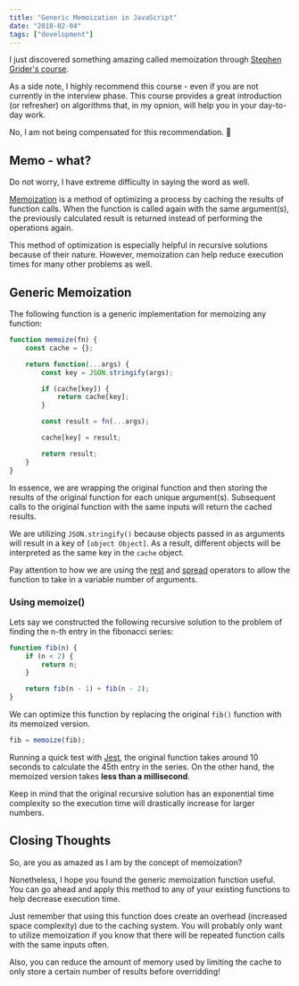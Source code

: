 ```yaml
---
title: "Generic Memoization in JavaScript"
date: "2018-02-04"
tags: ["development"]
---
```


I just discovered something amazing called memoization through [Stephen Grider's course](https://www.udemy.com/coding-interview-bootcamp-algorithms-and-data-structure/).

As a side note, I highly recommend this course - even if you are not currently in the interview phase. This course provides a great introduction (or refresher) on algorithms that, in my opnion, will help you in your day-to-day work.

No, I am not being compensated for this recommendation. 🙂

## Memo - what?

Do not worry, I have extreme difficulty in saying the word as well.

[Memoization](https://en.wikipedia.org/wiki/Memoization) is a method of optimizing a process by caching the results of function calls. When the function is called again with the same argument(s), the previously calculated result is returned instead of performing the operations again.

This method of optimization is especially helpful in recursive solutions because of their nature. However, memoization can help reduce execution times for many other problems as well.

## Generic Memoization

The following function is a generic implementation for memoizing any function:

```javascript
function memoize(fn) {
    const cache = {};

    return function(...args) {
        const key = JSON.stringify(args);

        if (cache[key]) {
            return cache[key];
        }

        const result = fn(...args);

        cache[key] = result;

        return result;
    }
}
```

In essence, we are wrapping the original function and then storing the results of the original function for each unique argument(s). Subsequent calls to the original function with the same inputs will return the cached results.

We are utilizing `JSON.stringify()` because objects passed in as arguments will result in a key of `[object Object]`. As a result, different objects will be interpreted as the same key in the `cache` object.

Pay attention to how we are using the [rest](https://developer.mozilla.org/en-US/docs/Web/JavaScript/Reference/Functions/rest_parameters) and [spread](https://developer.mozilla.org/en-US/docs/Web/JavaScript/Reference/Operators/Spread_operator) operators to allow the function to take in a variable number of arguments.

### Using memoize()

Lets say we constructed the following recursive solution to the problem of finding the n-th entry in the fibonacci series:

```javascript
function fib(n) {
    if (n < 2) {
        return n;
    }

    return fib(n - 1) + fib(n - 2);
}
```

We can optimize this function by replacing the original `fib()` function with its memoized version.

```javascript
fib = memoize(fib);
```

Running a quick test with [Jest](https://facebook.github.io/jest/), the original function takes around 10 seconds to calculate the 45th entry in the series. On the other hand, the memoized version takes **less than a millisecond**.

Keep in mind that the original recursive solution has an exponential time complexity so the execution time will drastically increase for larger numbers.

## Closing Thoughts

So, are you as amazed as I am by the concept of memoization?

Nonetheless, I hope you found the generic memoization function useful. You can go ahead and apply this method to any of your existing functions to help decrease execution time.

Just remember that using this function does create an overhead (increased space complexity) due to the caching system. You will probably only want to utilize memoization if you know that there will be repeated function calls with the same inputs often.

Also, you can reduce the amount of memory used by limiting the cache to only store a certain number of results before overridding!
